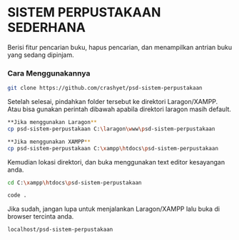 # SISTEM PERPUSTAKAAN SEDERHANA
Berisi fitur pencarian buku, hapus pencarian, dan menampilkan antrian buku yang sedang dipinjam.

### Cara Menggunakannya
``` bash
git clone https://github.com/crashyet/psd-sistem-perpustakaan
```

Setelah selesai, pindahkan folder tersebut ke direktori Laragon/XAMPP. Atau bisa gunakan perintah dibawah apabila direktori laragon masih default.

``` bash
**Jika menggunakan Laragon**
cp psd-sistem-perpustakaan C:\laragon\www\psd-sistem-perpustakaan
```

``` bash
**Jika menggunakan XAMPP**
cp psd-sistem-perpustakaan C:\xampp\htdocs\psd-sistem-perpustakaan
```

Kemudian lokasi direktori, dan buka menggunakan text editor kesayangan anda.

``` bash
cd C:\xampp\htdocs\psd-sistem-perpustakaan
```

``` bash
code .
```

Jika sudah, jangan lupa untuk menjalankan Laragon/XAMPP lalu buka di browser tercinta anda.

``` bash
localhost/psd-sistem-perpustakaan
```
